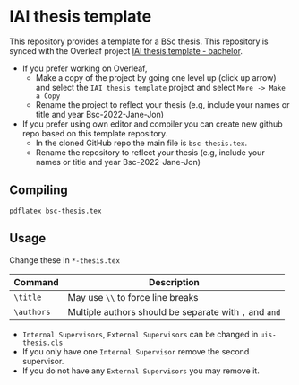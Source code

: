 # IAI thesis template

This repository provides a template for a BSc thesis. This repository is synced with the Overleaf project [IAI thesis template - bachelor](https://www.overleaf.com/read/vqcfdjzmcnsm).

* If you prefer working on Overleaf, 
  - Make a copy of the project by going one level up (click up arrow) and select the `IAI thesis template` project and select `More -> Make a Copy`
  - Rename the project to reflect your thesis (e.g, include your names or title and year Bsc-2022-Jane-Jon)
* If you prefer using own editor and compiler you can create new github repo based on this template repository.
  - In the cloned GitHub repo the main file is `bsc-thesis.tex`.
  - Rename the repository to reflect your thesis (e.g, include your names or title and year Bsc-2022-Jane-Jon)

## Compiling


```shell
pdflatex bsc-thesis.tex
```

## Usage


Change these in `*-thesis.tex`

| Command           | Description                                                       |
|-------------------|-------------------------------------------------------------------|
| `\title`          | May use `\\` to force line breaks                                 |
| `\authors`        | Multiple authors should be separate with `,` and `and`            |


* `Internal Supervisors`, `External Supervisors` can be changed in `uis-thesis.cls`
* If you only have one `Internal Supervisor` remove the second supervisor. 
* If you do not have any `External Supervisors` you may remove it.


